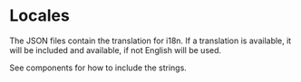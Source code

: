 # Locales

The JSON files contain the translation for i18n.
If a translation is available, it will be included and available, if not English will be used.

See components for how to include the strings.
